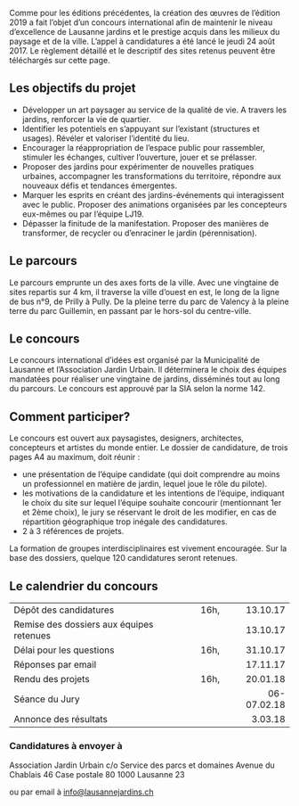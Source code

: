 Comme pour les éditions précédentes, la création des œuvres de l’édition 2019 a fait l’objet d’un concours international afin de maintenir le niveau d’excellence de Lausanne jardins et le prestige acquis dans les milieux du paysage et de la ville. L’appel à candidatures a été lancé le jeudi 24 août 2017. Le règlement détaillé et le descriptif des sites retenus peuvent être téléchargés sur cette page.

## Les objectifs du projet

- Développer un art paysager au service de la qualité de vie. A travers les jardins, renforcer la vie de quartier.
- Identifier les potentiels en s’appuyant sur l’existant (structures et usages). Révéler et valoriser l’identité du lieu.
- Encourager la réappropriation de l’espace public pour rassembler, stimuler les échanges, cultiver l’ouverture, jouer et se prélasser.
- Proposer des jardins pour expérimenter de nouvelles pratiques urbaines, accompagner les transformations du territoire, répondre aux nouveaux défis et tendances émergentes.
- Marquer les esprits en créant des jardins-événements qui interagissent avec le public. Proposer des animations organisées par
les concepteurs eux-mêmes ou par l’équipe LJ19.
- Dépasser la finitude de la manifestation. Proposer des manières de transformer, de recycler ou d’enraciner le jardin (pérennisation).

## Le parcours

Le parcours emprunte un des axes forts de la ville. Avec une vingtaine de sites repartis sur 4 km, il traverse la ville d’ouest en est, le long de la ligne de bus n°9, de Prilly à Pully. De la pleine terre du parc de Valency à la pleine terre du parc Guillemin, en passant par le hors-sol du centre-ville.

## Le concours

Le concours international d’idées est organisé par la Municipalité de Lausanne et l’Association Jardin Urbain. Il déterminera le choix des équipes mandatées pour réaliser une vingtaine de jardins, disséminés tout au long du parcours. Le concours est approuvé par la SIA selon la norme 142.

## Comment participer?

Le concours est ouvert aux paysagistes, designers, architectes, concepteurs et artistes du monde entier. Le dossier de candidature, de trois pages A4 au maximum, doit réunir :

- une présentation de l’équipe candidate (qui doit comprendre au moins un professionnel en matière de jardin, lequel joue le rôle du pilote).
- les motivations de la candidature et les intentions de l’équipe, indiquant le choix du site sur lequel l’équipe souhaite concourir (mentionnant 1er et 2ème choix), le jury se réservant le droit de les modifier, en cas de répartition géographique trop inégale des candidatures.
- 2 à 3 références de projets.

La formation de groupes interdisciplinaires est vivement encouragée. Sur la base des dossiers, quelque 120 candidatures seront retenues.

## Le calendrier du concours

|  |  |  |
|:--|--:|--:|
| Dépôt des candidatures | 16h, | 13.10.17 |
| Remise des dossiers aux équipes retenues |  |13.10.17  |
| Délai pour les questions | 16h, | 31.10.17  |
| Réponses par email |  | 17.11.17 |
| Rendu des projets | 16h, | 20.01.18 |
| Séance du Jury |  | 06-07.02.18 |
| Annonce des résultats |  | 3.03.18 |
 
### Candidatures à envoyer à

Association Jardin Urbain
c/o Service des parcs et domaines
Avenue du Chablais 46
Case postale 80
1000 Lausanne 23

ou par email à info@lausannejardins.ch